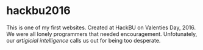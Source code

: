 # hackbu2016

This is one of my first websites.
Created at HackBU on Valenties Day, 2016.
We were all lonely programmers that needed encouragement.
Unfotunately, our <i>artigicial intelligence</i> calls us out for being too desperate.
